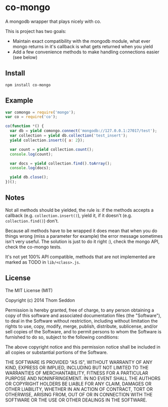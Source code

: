 # co-mongo

A mongodb wrapper that plays nicely with co.

This is project has two goals:
 * Maintain exact compatibility with the mongodb module, what ever mongo returns in it's callback is what gets returned when you yield
 * Add a few convenience methods to make handling connections easier (see below)

## Install

```
npm install co-mongo
```

## Example

```js
var comongo = require('mongo');
var co = require('co');

co(function *() {
  var db = yield comongo.connect('mongodb://127.0.0.1:27017/test');
  var collection = yield db.collection('test_insert');
  yield collection.insert({ a: 2});

  var count = yield collection.count();
  console.log(count);

  var docs = yield collection.find().toArray();
  console.log(docs);

  yield db.close();
})();


```

## Notes

Not all methods should be yielded, the rule is: if the methods accepts a callback (e.g. `collection.insert()`), yield it, if it doesn't (e.g. `collection.find()`) don't.

Because all methods have to be wrapped it does mean that when you do things wrong (miss a parameter for example) the error message sometimes isn't very useful. The solution is just to do it right :), check the mongo API, check the co-mongo tests.

It's not yet 100% API compatible, methods that are not implemented are marked as TODO in `lib/<class>.js`.

## License

The MIT License (MIT)

Copyright (c) 2014 Thom Seddon

Permission is hereby granted, free of charge, to any person obtaining a copy
of this software and associated documentation files (the "Software"), to deal
in the Software without restriction, including without limitation the rights
to use, copy, modify, merge, publish, distribute, sublicense, and/or sell
copies of the Software, and to permit persons to whom the Software is
furnished to do so, subject to the following conditions:

The above copyright notice and this permission notice shall be included in
all copies or substantial portions of the Software.

THE SOFTWARE IS PROVIDED "AS IS", WITHOUT WARRANTY OF ANY KIND, EXPRESS OR
IMPLIED, INCLUDING BUT NOT LIMITED TO THE WARRANTIES OF MERCHANTABILITY,
FITNESS FOR A PARTICULAR PURPOSE AND NONINFRINGEMENT. IN NO EVENT SHALL THE
AUTHORS OR COPYRIGHT HOLDERS BE LIABLE FOR ANY CLAIM, DAMAGES OR OTHER
LIABILITY, WHETHER IN AN ACTION OF CONTRACT, TORT OR OTHERWISE, ARISING FROM,
OUT OF OR IN CONNECTION WITH THE SOFTWARE OR THE USE OR OTHER DEALINGS IN
THE SOFTWARE.
